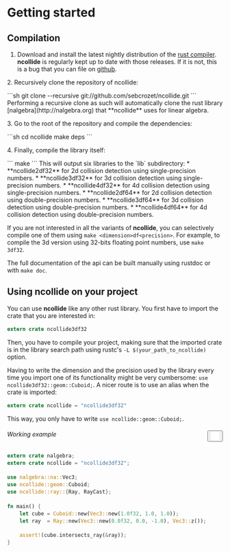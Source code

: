 # Getting started

## Compilation
1. Download and install the latest nightly distribution of the [rust
   compiler](http://rust-lang.org). **ncollide** is regularly kept up to date with
   those releases. If it is not, this is a bug that you can file on
   [github](https://github.com/sebcrozet/ncollide/issues).
<p>
2. Recursively clone the repository of ncollide:
</p>
```sh
git clone --recursive git://github.com/sebcrozet/ncollide.git
```
Performing a recursive clone as such will automatically clone the rust library
[nalgebra](http://nalgebra.org) that **ncollide** uses for linear algebra.
<p>
3. Go to the root of the repository and compile the dependencies:
</p>
```sh
cd ncollide
make deps
```
<p>
4. Finally, compile the library itself:
</p>
```
make
```
This will output six libraries to the `lib` subdirectory:
    * **ncollide2df32** for 2d collision detection using single-precision numbers.
    * **ncollide3df32** for 3d collision detection using single-precision numbers.
    * **ncollide4df32** for 4d collision detection using single-precision numbers.
    * **ncollide2df64** for 2d collision detection using double-precision numbers.
    * **ncollide3df64** for 3d collision detection using double-precision numbers.
    * **ncollide4df64** for 4d collision detection using double-precision numbers.

If you are not interested in all the variants of **ncollide**, you can
selectively compile one of them using `make <dimension>df<precision>`. For
example, to compile the 3d version using 32-bits floating point numbers, use
`make 3df32`.

The full documentation of the api can be built manually using rustdoc or with
`make doc`.

## Using ncollide on your project
You can use **ncollide** like any other rust library. You first have to import
the crate that you are interested in:
```rust
extern crate ncollide3df32
```
Then, you have to compile your project, making sure that the imported crate is
in the library search path using rustc's `-L $(your_path_to_ncollide)` option.

Having to write the dimension and the precision used by the library every time
you import one of its functionality might be very cumbersome: `use
ncollide3df32::geom::Cuboid;`. A nicer route is to use an alias when the crate
is imported:
```rust
extern crate ncollide = "ncollide3df32"
```
This way, you only have to write `use ncollide::geom::Cuboid;`.

###### Working example <button style="float:right;" class="btn btn-primary" type="button" id="download-code" onclick="window.open('../src/getting_started.rs')"><img style="float:left;width:20px;height:20px;" src="../img/d.svg" /></button>
```rust
extern crate nalgebra;
extern crate ncollide = "ncollide3df32";

use nalgebra::na::Vec3;
use ncollide::geom::Cuboid;
use ncollide::ray::{Ray, RayCast};

fn main() {
    let cube = Cuboid::new(Vec3::new(1.0f32, 1.0, 1.0));
    let ray  = Ray::new(Vec3::new(0.0f32, 0.0, -1.0), Vec3::z());

    assert!(cube.intersects_ray(&ray));
}
```
